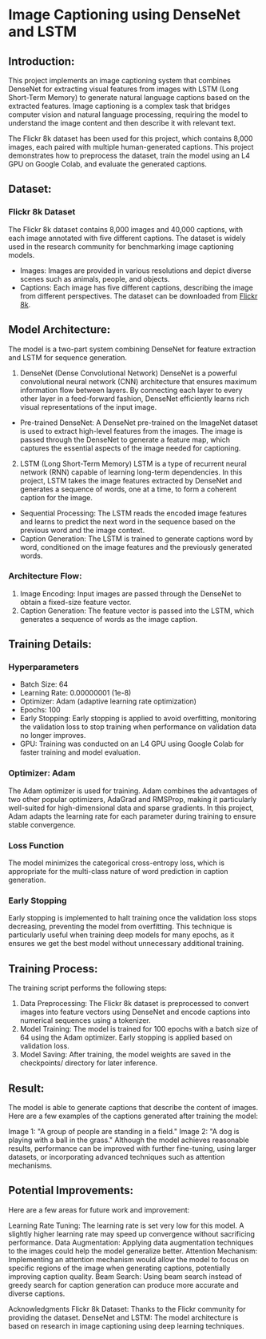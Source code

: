 # Image Captioning using DenseNet and LSTM

## Introduction:
This project implements an image captioning system that combines DenseNet for extracting visual features from images with LSTM (Long Short-Term Memory) to generate natural language captions based on the extracted features. Image captioning is a complex task that bridges computer vision and natural language processing, requiring the model to understand the image content and then describe it with relevant text.  

The Flickr 8k dataset has been used for this project, which contains 8,000 images, each paired with multiple human-generated captions. This project demonstrates how to preprocess the dataset, train the model using an L4 GPU on Google Colab, and evaluate the generated captions.

## Dataset:
### Flickr 8k Dataset
The Flickr 8k dataset contains 8,000 images and 40,000 captions, with each image annotated with five different captions. The dataset is widely used in the research community for benchmarking image captioning models.
+ Images: Images are provided in various resolutions and depict diverse scenes such as animals, people, and objects.
+ Captions: Each image has five different captions, describing the image from different perspectives.
The dataset can be downloaded from [Flickr 8k](https://github.com/jbrownlee/Datasets/releases/tag/Flickr8k).

## Model Architecture:
The model is a two-part system combining DenseNet for feature extraction and LSTM for sequence generation.

1. DenseNet (Dense Convolutional Network)
DenseNet is a powerful convolutional neural network (CNN) architecture that ensures maximum information flow between layers. By connecting each layer to every other layer in a feed-forward fashion, DenseNet efficiently learns rich visual representations of the input image.

+ Pre-trained DenseNet: A DenseNet pre-trained on the ImageNet dataset is used to extract high-level features from the images. The image is passed through the DenseNet to generate a feature map, which captures the essential aspects of the image needed for captioning.
2. LSTM (Long Short-Term Memory)
LSTM is a type of recurrent neural network (RNN) capable of learning long-term dependencies. In this project, LSTM takes the image features extracted by DenseNet and generates a sequence of words, one at a time, to form a coherent caption for the image.
+ Sequential Processing: The LSTM reads the encoded image features and learns to predict the next word in the sequence based on the previous word and the image context.
+ Caption Generation: The LSTM is trained to generate captions word by word, conditioned on the image features and the previously generated words.

### Architecture Flow:
1. Image Encoding: Input images are passed through the DenseNet to obtain a fixed-size feature vector.
2. Caption Generation: The feature vector is passed into the LSTM, which generates a sequence of words as the image caption.

## Training Details:
### Hyperparameters
+ Batch Size: 64
+ Learning Rate: 0.00000001 (1e-8)
+ Optimizer: Adam (adaptive learning rate optimization)
+ Epochs: 100
+ Early Stopping: Early stopping is applied to avoid overfitting, monitoring the validation loss to stop training when performance on validation data no longer improves.
+ GPU: Training was conducted on an L4 GPU using Google Colab for faster training and model evaluation.

### Optimizer: Adam
The Adam optimizer is used for training. Adam combines the advantages of two other popular optimizers, AdaGrad and RMSProp, making it particularly well-suited for high-dimensional data and sparse gradients. In this project, Adam adapts the learning rate for each parameter during training to ensure stable convergence.

### Loss Function
The model minimizes the categorical cross-entropy loss, which is appropriate for the multi-class nature of word prediction in caption generation.

### Early Stopping
Early stopping is implemented to halt training once the validation loss stops decreasing, preventing the model from overfitting. This technique is particularly useful when training deep models for many epochs, as it ensures we get the best model without unnecessary additional training.

## Training Process:
The training script performs the following steps:

1. Data Preprocessing: The Flickr 8k dataset is preprocessed to convert images into feature vectors using DenseNet and encode captions into numerical sequences using a tokenizer.
2. Model Training: The model is trained for 100 epochs with a batch size of 64 using the Adam optimizer. Early stopping is applied based on validation loss.
3. Model Saving: After training, the model weights are saved in the checkpoints/ directory for later inference.

## Result:
The model is able to generate captions that describe the content of images. Here are a few examples of the captions generated after training the model:

Image 1: "A group of people are standing in a field."
Image 2: "A dog is playing with a ball in the grass."
Although the model achieves reasonable results, performance can be improved with further fine-tuning, using larger datasets, or incorporating advanced techniques such as attention mechanisms.

## Potential Improvements:
Here are a few areas for future work and improvement:

Learning Rate Tuning: The learning rate is set very low for this model. A slightly higher learning rate may speed up convergence without sacrificing performance.
Data Augmentation: Applying data augmentation techniques to the images could help the model generalize better.
Attention Mechanism: Implementing an attention mechanism would allow the model to focus on specific regions of the image when generating captions, potentially improving caption quality.
Beam Search: Using beam search instead of greedy search for caption generation can produce more accurate and diverse captions.

Acknowledgments
Flickr 8k Dataset: Thanks to the Flickr community for providing the dataset.
DenseNet and LSTM: The model architecture is based on research in image captioning using deep learning techniques.
